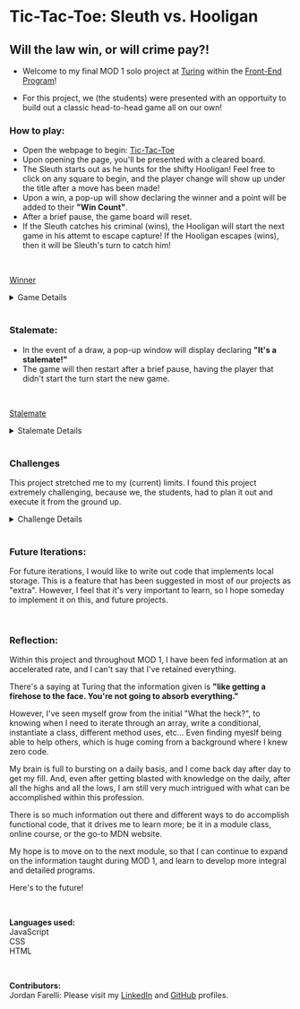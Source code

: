 # Tic-Tac-Toe: Sleuth vs. Hooligan

## Will the law win, or will crime pay?!

* Welcome to my final MOD 1 solo project at [Turing](https://turing.edu/) within the [Front-End Program](https://frontend.turing.edu/)!

* For this project, we (the students) were presented with an opportuity to build out a classic head-to-head game all on our own!

### How to play:

* Open the webpage to begin: [Tic-Tac-Toe](https://jfarelli.github.io/tic-tac-toe/)
* Upon opening the page, you'll be presented with a cleared board. 
* The Sleuth starts out as he hunts for the shifty Hooligan! Feel free to click on any square to begin, and the player change will show up under the title after a move has been made! 
* Upon a win, a pop-up will show declaring the winner and a point will be added to their **"Win Count"**.
* After a brief pause, the game board will reset.
* If the Sleuth catches his criminal (wins), the Hooligan will start the next game in his attemt to escape capture! If the Hooligan escapes (wins), then it will be Sleuth's turn to catch him!
<br>

[Winner](https://user-images.githubusercontent.com/97558758/165325346-4a02018f-ee67-49aa-9aa0-d99acd836569.mov)

<details>
<summary>Game Details</summary>
<br>

**Starting the game:**<br>
To get the game to start on a cleared board, I envoke a `gameStart()` function at the start of my code, so it's the first thing the system recognizes.<br>
This then looks to the `gameStart()` function which is written to clear all the player icons from the board, ensure that the pop-up message is removed, displays the current players turn, and after games are won, it will change the player turn using the    `playerChangeAfterWin()` function, and ensure that win counts are updated in the data model, and also on the visible board by accessing the `updatePlayerWins()` function.

<br>

**Changing Turns:**<br>
Each click on the board updates the `gameBoard` array within the Game class file with the value of the player's name.
To get the player change to happen, I wrote a `whoseTurn()` function that detects the current player and switches to the other player after a move is made.<br>
This function is then invoked in the `displayPlayerTurn()` function which displays the current player on the board.

<br>

**Declaring a winner:**<br>
To know when a winner is declared, I took a more streamlined approach. I wanted to do more with less. Instead of having big chunky code, I looked up more advanced methods to make sure my approach would work.<br>
The function I wrote for `whoWins()`, uses the `.some()` method to look through each combo in the `winningNumbers` array within the Game class to detect what a winning combination is.<br>
This method is then connected by the `.every()` method (which tests if the elements in the array pass the test that the `.some()` method laid out) to look at every square on the board to check that a player has a winning combination.<br>
If a player's combo is detected, then the `whoWins()` funtion is envoked in a conditional statement within the `squareClicked()` function (which detects the clicks on the board).<br>
If a winner is declared, the `gameCompleted()` function is then ran to display the `winningMessage` pop-up, displaying the winning player, and also updates that player's win count within the data model, and visually on the board by accesing the `updatePlayerWins()` function.<br>
The board resets after a brief pause usind a `timeOut()` function, and then the `gameStart()` function runs to reset the board.

</details>
<br>

### Stalemate:

* In the event of a draw, a pop-up window will display declaring **"It's a stalemate!"**
* The game will then restart after a brief pause, having the player that didn't start the turn start the new game.
<br>


[Stalemate](https://user-images.githubusercontent.com/97558758/165327352-91cb3534-4a93-4bd1-a32d-0c44e274e86f.mov)

<details>
<summary>Stalemate Details</summary>
<br>

**Declaring a Stalemate:**<br>
To declare the draw, I wrote the `itsADraw()` function which uses the `.every()` method again to check that every square is occupied by either player.<br>
Once it's detected that the `gameBoard` and all squares are filled, this function is then also linked to the `squareClicked()` function in a conditional. If this conditional is met, the `gameCompleted()` function is then ran to display the stalemate message within a pop-up.<br> 
The `gameBoard` then resets after a brief pause using a `timeOut()` function.<br> 
Before the next turn, the `gameStart()` function is ran, clearing the board and updating data within the data model. Then the turn is changed to the player that didn't start the previous round.<br>
This player change is accomplished due to the invocation of the `playerChangeAfterWin()` function within the `gameStart()` function. This function detects the player that won, and then resets the `currentPlayer` boolean value, so that it changes to the other player on a new game.

</details>
<br>

### Challenges
This project stretched me to my (current) limits. I found this project extremely challenging, because we, the students, had to plan it out and execute it from the ground up.

<details>
<summary>Challenge Details</summary>
<br>


The planning phase was very important to this project. I started by listing out how I thought the game would function. It was mainly brief steps, such as: 

1. Game should start with a fresh board.
2. Each square should detect a click, and which player clicked.
3. Player move should change after current player has made a move.
4. Once a combo is declared, a winning message should be displayed.
5. Etc...

From brief steps, details started to form:
1. Game should start with a fresh board.
    * Need a reset board function to clear board
    * Need player turn to update on restart, so it's the other player's turn.
    * Make sure win counts are updated.

2. Each square should detect a click, and which player clicked.
    * Should know whos turn it is.
    * Should display current player turn.
    * Should detect a win.
    * Should run another function to display winner.

After the initial logic and details were formed, I started moving my notes to pseudocode within my .js files.

That's where the real challenge formed. What do I even begin with?!?!
It was an incredible challenge to even start writing functions. Deciding what functions I should start with, what they should include, and if they were updating the data, or manipulating the DOM. The whole thing through me for a loop. 

After about a full day filled with stress and questioning what I got myself into, I started chipping away. 

Initial ideas, turned to shell functions w/ pseudocode written inside. Those shells and pseudocode turned into functionality. That functionality drove other functionality. Variables were created, methods were used, codes were broken, error messages were had, emotions raged...and the beat goes on.

Throughout this whirlwind process, I felt frustration, anger, happiness, sadness, MORE frustration, accomplishment, new code breaking old code, MORE anger, and then finally (FINALLY!!!) it all washed away after I saw that my code worked and my game was functional. **WHAT A ROLLERCOASTER RIDE!!!**
</details>

<br>

### Future Iterations:
For future iterations, I would like to write out code that implements local storage. This is a feature that has been suggested in most of our projects as "extra". However, I feel that it's very important to learn, so I hope someday to implement it on this, and future projects.

<br>

### Reflection:
Within this project and throughout MOD 1, I have been fed information at an accelerated rate, and I can't say that I've retained everything. 

There's a saying at Turing that the information given is **"like getting a firehose to the face. You're not going to absorb everything."**

However, I've seen myself grow from the initial "What the heck?", to knowing when I need to iterate through an array, write a conditional, instantiate a class, different method uses, etc...
Even finding myeslf being able to help others, which is huge coming from a background where I knew zero code. 

My brain is full to bursting on a daily basis, and I come back day after day to get my fill. And, even after getting blasted with knowledge on the daily, after all the highs and all the lows, I am still very much intrigued with what can be accomplished within this profession. 

There is so much information out there and different ways to do accomplish functional code, that it drives me to learn more; be it in a module class, online course, or the go-to MDN website. 

My hope is to move on to the next module, so that I can continue to expand on the information taught during MOD 1, and learn to develop more integral and detailed programs.

Here's to the future!

<br>


**Languages used:**<br>
JavaScript
<br>
CSS
<br>
HTML


<br>


**Contributors:**   
Jordan Farelli: Please visit my [LinkedIn](https://www.linkedin.com/in/jordan-farelli/) and [GitHub](https://github.com/jfarelli) profiles.
